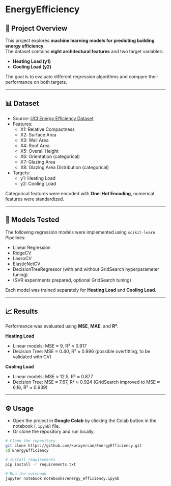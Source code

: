 # EnergyEfficiency

## 📌 Project Overview
This project explores **machine learning models for predicting building energy efficiency**.  
The dataset contains **eight architectural features** and two target variables:

- **Heating Load (y1)**  
- **Cooling Load (y2)**  

The goal is to evaluate different regression algorithms and compare their performance on both targets.

---

## 📊 Dataset
- Source: [UCI Energy Efficiency Dataset](https://archive.ics.uci.edu/ml/datasets/Energy+efficiency)  
- Features:  
  - X1: Relative Compactness  
  - X2: Surface Area  
  - X3: Wall Area  
  - X4: Roof Area  
  - X5: Overall Height  
  - X6: Orientation (categorical)  
  - X7: Glazing Area  
  - X8: Glazing Area Distribution (categorical)  
- Targets:  
  - y1: Heating Load  
  - y2: Cooling Load  

Categorical features were encoded with **One-Hot Encoding**, numerical features were standardized.

---

## 🧠 Models Tested
The following regression models were implemented using `scikit-learn` Pipelines:

- Linear Regression  
- RidgeCV  
- LassoCV  
- ElasticNetCV  
- DecisionTreeRegressor (with and without GridSearch hyperparameter tuning)  
- (SVR experiments prepared, optional GridSearch tuning)  

Each model was trained separately for **Heating Load** and **Cooling Load**.

---

## 📈 Results
Performance was evaluated using **MSE**, **MAE**, and **R²**.  

**Heating Load**  
- Linear models: MSE ≈ 9, R² ≈ 0.917  
- Decision Tree: MSE ≈ 0.40, R² ≈ 0.996 (possible overfitting, to be validated with CV)  

**Cooling Load**  
- Linear models: MSE ≈ 12.5, R² ≈ 0.877  
- Decision Tree: MSE ≈ 7.67, R² ≈ 0.924 (GridSearch improved to MSE ≈ 6.16, R² ≈ 0.939)  

---

## ⚙️ Usage
- Open the project in **Google Colab** by clicking the Colab button in the notebook (`.ipynb`) file.  
- Or clone the repository and run locally:

```bash
# Clone the repository
git clone https://github.com/korayercan/EnergyEfficiency.git
cd EnergyEfficiency

# Install requirements
pip install -r requirements.txt

# Run the notebook
jupyter notebook notebooks/energy_efficiency.ipynb
```
